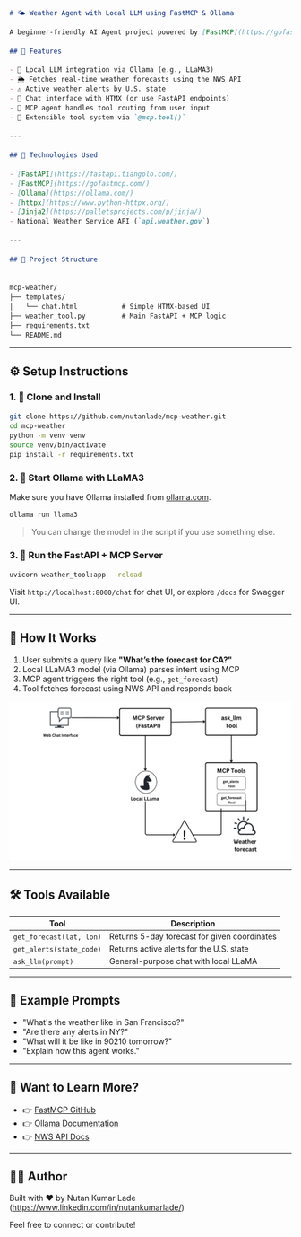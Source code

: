 ```markdown
# 🌤️ Weather Agent with Local LLM using FastMCP & Ollama

A beginner-friendly AI Agent project powered by [FastMCP](https://gofastmcp.com/), [Ollama](https://ollama.com/), and the National Weather Service (NWS) API. This agent uses a local LLaMA3 model to understand user queries and trigger tools like weather forecast and alerts using natural language.

## 🚀 Features

- 🤖 Local LLM integration via Ollama (e.g., LLaMA3)
- 🌦️ Fetches real-time weather forecasts using the NWS API
- ⚠️ Active weather alerts by U.S. state
- 💬 Chat interface with HTMX (or use FastAPI endpoints)
- 🧠 MCP agent handles tool routing from user input
- 🔧 Extensible tool system via `@mcp.tool()`

---

## 🧰 Technologies Used

- [FastAPI](https://fastapi.tiangolo.com/)
- [FastMCP](https://gofastmcp.com/)
- [Ollama](https://ollama.com/)
- [httpx](https://www.python-httpx.org/)
- [Jinja2](https://palletsprojects.com/p/jinja/)
- National Weather Service API (`api.weather.gov`)

---

## 📁 Project Structure


mcp-weather/
├── templates/
│   └── chat.html           # Simple HTMX-based UI
├── weather_tool.py         # Main FastAPI + MCP logic
├── requirements.txt
└── README.md
```
---

## ⚙️ Setup Instructions

### 1. 🐍 Clone and Install

```bash
git clone https://github.com/nutanlade/mcp-weather.git
cd mcp-weather
python -m venv venv
source venv/bin/activate
pip install -r requirements.txt
```

### 2. 🦙 Start Ollama with LLaMA3

Make sure you have Ollama installed from [ollama.com](https://ollama.com).

```bash
ollama run llama3
```

> You can change the model in the script if you use something else.

### 3. 🚀 Run the FastAPI + MCP Server

```bash
uvicorn weather_tool:app --reload
```

Visit `http://localhost:8000/chat` for chat UI, or explore `/docs` for Swagger UI.

---

## 💬 How It Works

1. User submits a query like **"What’s the forecast for CA?"**
2. Local LLaMA3 model (via Ollama) parses intent using MCP
3. MCP agent triggers the right tool (e.g., `get_forecast`)
4. Tool fetches forecast using NWS API and responds back

![Architecture Diagram](https://github.com/nutanlade/mcp-weather/blob/master/assets/mcp-flow.png)

---

## 🛠 Tools Available

| Tool                     | Description                                  |
| ------------------------ | -------------------------------------------- |
| `get_forecast(lat, lon)` | Returns 5-day forecast for given coordinates |
| `get_alerts(state_code)` | Returns active alerts for the U.S. state     |
| `ask_llm(prompt)`        | General-purpose chat with local LLaMA        |

---

## 🧪 Example Prompts

* "What's the weather like in San Francisco?"
* "Are there any alerts in NY?"
* "What will it be like in 90210 tomorrow?"
* "Explain how this agent works."

---

## 🧠 Want to Learn More?

* 👉 [FastMCP GitHub](https://github.com/jlowin/fastmcp)
* 👉 [Ollama Documentation](https://ollama.com/library)
* 👉 [NWS API Docs](https://www.weather.gov/documentation/services-web-api)

---

## 🙋‍♀️ Author

Built with ❤️ by Nutan Kumar Lade (https://www.linkedin.com/in/nutankumarlade/)

Feel free to connect or contribute!

```
